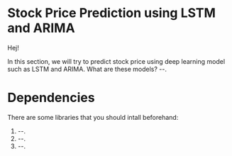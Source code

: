 # Stock Price Prediction using LSTM and ARIMA
Hej!

In this section, we will try to predict stock price using deep learning model such as LSTM and ARIMA. What are these models?
--.


# Dependencies
There are some libraries that you should intall beforehand:
1. --.
2. --.
3. --.
